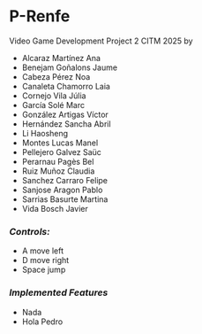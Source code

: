 # P-Renfe
Video Game Development Project 2 CITM 2025 by
- Alcaraz Martínez Ana
- Benejam Goñalons Jaume
- Cabeza Pérez Noa
- Canaleta Chamorro Laia
- Cornejo Vila Júlia
- García Solé Marc
- González Artigas Víctor
- Hernández Sancha Abril
- Li Haosheng
- Montes Lucas Manel
- Pellejero Galvez Saüc
- Perarnau Pagès Bel
- Ruiz Muñoz Claudia
- Sanchez Carraro Felipe
- Sanjose Aragon Pablo
- Sarrias Basurte Martina
- Vida Bosch Javier

### *Controls:*
- A move left
- D move right
- Space jump

### *Implemented Features*
- Nada
- Hola Pedro
